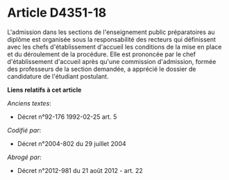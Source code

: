 # Article D4351-18

L'admission dans les sections de l'enseignement public préparatoires au diplôme est organisée sous la responsabilité des
recteurs qui définissent avec les chefs d'établissement d'accueil les conditions de la mise en place et du déroulement de la
procédure. Elle est prononcée par le chef d'établissement d'accueil après qu'une commission d'admission, formée des
professeurs de la section demandée, a apprécié le dossier de candidature de l'étudiant postulant.

**Liens relatifs à cet article**

_Anciens textes_:

  - Décret n°92-176 1992-02-25 art. 5

_Codifié par_:

  - Décret n°2004-802 du 29 juillet 2004

_Abrogé par_:

  - Décret n°2012-981 du 21 août 2012 - art. 22
